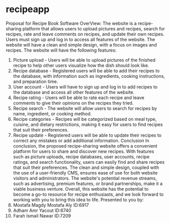 # recipeapp
Proposal for Recipe Book Software
OverView:
The website is a recipe-sharing platform that allows users to upload pictures and
recipes, search for recipes, rate and leave comments on recipes, and update their
own recipes. Users must sign up and log in to access all features of the website. The
website will have a clean and simple design, with a focus on images and recipes.
The website will have the following features:
1. Picture upload - Users will be able to upload pictures of the finished recipe
to help other users visualize how the dish should look like.
2. Recipe database - Registered users will be able to add their recipes to the
database, with information such as ingredients, cooking instructions, and
preparation time.
3. User account - Users will have to sign up and log in to add recipes to the
database and access all other features of the website.
4. Recipe rating - Users will be able to rate each recipe and leave comments to
give their opinions on the recipes they tried.
5. Recipe search - The website will allow users to search for recipes by name,
ingredient, or cooking method.
6. Recipe categories - Recipes will be categorized based on meal type, cuisine,
and dietary restrictions, making it easy for users to find recipes that suit their
preferences.
7. Recipe update - Registered users will be able to update their recipes to
correct any mistakes or add additional information.
Conclusion
In conclusion, the proposed recipe-sharing website offers a convenient
platform for users to share and discover new recipes. With features such as picture
uploads, recipe databases, user accounts, recipe ratings, and search functionality,
users can easily find and share recipes that suit their preferences. The clean and
simple design, coupled with the use of a user-friendly CMS, ensures ease of use for
both website visitors and administrators. The website's potential revenue streams,
such as advertising, premium features, or brand partnerships, make it a viable
business venture. Overall, this website has the potential to become a go-to resource
for recipe enthusiasts, and we look forward to working with you to bring this idea to
life.
Presented to you by:
1. Mostafa Magdy Mostafa Aly ID:6917
2. Adham Amr Yacout ID:6740
3. Farah Ismail Nawar ID:7209
